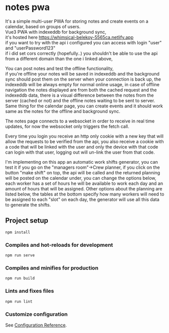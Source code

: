 # notes pwa
It's a simple multi-user PWA for storing notes and create events on a calendar, based on groups of users.<br>
Vue3 PWA with indexeddb for background sync, <br>
it's hosted here https://whimsical-belekoy-5565ca.netlify.app <br>
if you want to try with the api i configured you can access with login "user" and "userPassword123" <br>
if i did set cors correctly (hopefully..) you shouldn't be able to use the api from a different domain than the one i linked above,<br>

You can post notes and test the offline functionality,<br>
if you're offline your notes will be saved in indexeddb and the background sync should post them on the server when your connection is back up, the indexeddb will be always empty for normal online usage, in case of offline navigation the notes displayed are from both the cached request and the indexeddb data, there is a visual difference between the notes from the server (cached or not) and the offline notes waiting to be sent to server.<br>
Same thing for the calendar page, you can create events and it should work same as the notes for the offline and background sync.<br>

The notes page connects to a websocket in order to receive in real time updates, for now the websocket only triggers the fetch call.

Every time you login you receive an http only cookie with a new key that will allow the requests to be verified from the api, you also receive a cookie with a code that will be linked with the user and only the device with that code can login with that user, logging out will un-link the user from that code.

I'm implementing on this app an automatic work shifts generator, you can test it if you go on the "managers room"->Crew planner, if you click on the button "make shift" on top, the api will be called and the returned planning will be posted on the calendar under, you can change the options below, each worker has a set of hours he will be available to work each day and an amount of hours that will be assigned. Other options about the planning are listed below, the tables at the bottom specify how many workers will need to be assigned to each "slot" on each day, the generator will use all this data to generate the shifts.

## Project setup
```
npm install
```

### Compiles and hot-reloads for development
```
npm run serve
```

### Compiles and minifies for production
```
npm run build
```

### Lints and fixes files
```
npm run lint
```

### Customize configuration
See [Configuration Reference](https://cli.vuejs.org/config/).
